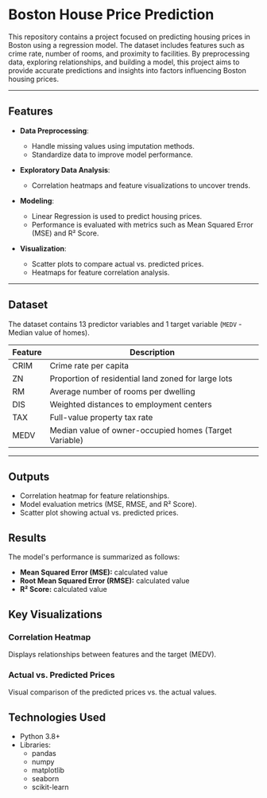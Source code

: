 # Boston House Price Prediction  

This repository contains a project focused on predicting housing prices in Boston using a regression model. The dataset includes features such as crime rate, number of rooms, and proximity to facilities. By preprocessing data, exploring relationships, and building a model, this project aims to provide accurate predictions and insights into factors influencing Boston housing prices.  

---

## **Features**  

- **Data Preprocessing**:  
  - Handle missing values using imputation methods.  
  - Standardize data to improve model performance.  

- **Exploratory Data Analysis**:  
  - Correlation heatmaps and feature visualizations to uncover trends.  

- **Modeling**:  
  - Linear Regression is used to predict housing prices.  
  - Performance is evaluated with metrics such as Mean Squared Error (MSE) and R² Score.  

- **Visualization**:  
  - Scatter plots to compare actual vs. predicted prices.  
  - Heatmaps for feature correlation analysis.  

---

## **Dataset**  

The dataset contains 13 predictor variables and 1 target variable (`MEDV` - Median value of homes).  

| **Feature** | **Description** |  
|-------------|-----------------|  
| CRIM        | Crime rate per capita |  
| ZN          | Proportion of residential land zoned for large lots |  
| RM          | Average number of rooms per dwelling |  
| DIS         | Weighted distances to employment centers |  
| TAX         | Full-value property tax rate |  
| MEDV        | Median value of owner-occupied homes (Target Variable) |  

---


## **Outputs**  
- Correlation heatmap for feature relationships.  
- Model evaluation metrics (MSE, RMSE, and R² Score).  
- Scatter plot showing actual vs. predicted prices.  

## **Results**  
The model's performance is summarized as follows:  
- **Mean Squared Error (MSE):** calculated value  
- **Root Mean Squared Error (RMSE):** calculated value  
- **R² Score:** calculated value  

## **Key Visualizations**  
### **Correlation Heatmap**  
Displays relationships between features and the target (MEDV).  

### **Actual vs. Predicted Prices**  
Visual comparison of the predicted prices vs. the actual values.  

## **Technologies Used**  
- Python 3.8+  
- Libraries:  
  - pandas  
  - numpy  
  - matplotlib  
  - seaborn  
  - scikit-learn  

